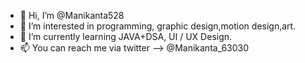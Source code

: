 - 👋 Hi, I’m @Manikanta528
- 👀 I’m interested in programming, graphic design,motion design,art.
- 🌱 I’m currently learning JAVA+DSA, UI / UX Design.
- 📫 You can reach me via twitter --> @Manikanta_63030


